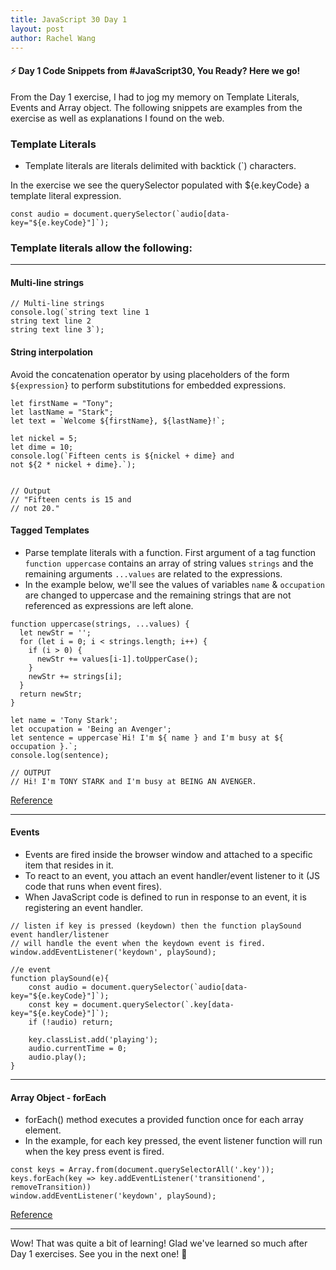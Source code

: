 ```yaml
---
title: JavaScript 30 Day 1
layout: post
author: Rachel Wang
---
```


#### ⚡ Day 1 Code Snippets from #JavaScript30, You Ready? Here we go!

From the Day 1 exercise, I had to jog my memory on Template Literals, Events and Array object. The following snippets are examples from the exercise as well as explanations I found on the web.

### Template Literals

- Template literals are literals delimited with backtick (`) characters. 

In the exercise we see the querySelector populated with ${e.keyCode} a template literal expression.

```
const audio = document.querySelector(`audio[data-key="${e.keyCode}"]`);
```

### Template literals allow the following:
---

#### Multi-line strings

```
// Multi-line strings 
console.log(`string text line 1
string text line 2
string text line 3`);
```

#### String interpolation 

Avoid the concatenation operator by using placeholders of the form `${expression}` to perform substitutions for embedded expressions.

```
let firstName = "Tony";
let lastName = "Stark";
let text = `Welcome ${firstName}, ${lastName}!`; 

let nickel = 5;
let dime = 10;
console.log(`Fifteen cents is ${nickel + dime} and
not ${2 * nickel + dime}.`);


// Output
// "Fifteen cents is 15 and
// not 20."

```

#### Tagged Templates 

- Parse template literals with a function. First argument of a tag function `function uppercase` contains an array of string values `strings` and the remaining arguments `...values` are related to the expressions. 
- In the example below, we'll see the values of variables `name` & `occupation` are changed to uppercase and the remaining strings that are not referenced as expressions are left alone.

```
function uppercase(strings, ...values) {
  let newStr = '';
  for (let i = 0; i < strings.length; i++) {
    if (i > 0) {
      newStr += values[i-1].toUpperCase();
    }
    newStr += strings[i];
  }
  return newStr;
}

let name = 'Tony Stark';
let occupation = 'Being an Avenger';
let sentence = uppercase`Hi! I'm ${ name } and I'm busy at ${ occupation }.`;
console.log(sentence);

// OUTPUT 
// Hi! I'm TONY STARK and I'm busy at BEING AN AVENGER.

```

[Reference](https://developer.mozilla.org/en-US/docs/Web/JavaScript/Reference/Template_literals)

---

#### Events 

- Events are fired inside the browser window and attached to a specific item that resides in it. 
- To react to an event, you attach an event handler/event listener to it (JS code that runs when event fires).
- When JavaScript code is defined to run in response to an event, it is registering an event handler.

```
// listen if key is pressed (keydown) then the function playSound event handler/listener 
// will handle the event when the keydown event is fired.
window.addEventListener('keydown', playSound);

//e event 
function playSound(e){
    const audio = document.querySelector(`audio[data-key="${e.keyCode}"]`);
    const key = document.querySelector(`.key[data-key="${e.keyCode}"]`);
    if (!audio) return;
    
    key.classList.add('playing');
    audio.currentTime = 0;
    audio.play();
}
```

---

#### Array Object - forEach

- forEach() method executes a provided function once for each array element.
- In the example, for each key pressed, the event listener function will run when the key press event is fired.

```
const keys = Array.from(document.querySelectorAll('.key'));
keys.forEach(key => key.addEventListener('transitionend', removeTransition))
window.addEventListener('keydown', playSound);
```
[Reference](https://developer.mozilla.org/en-US/docs/Web/JavaScript/Reference/Global_Objects/Array)

---

Wow! That was quite a bit of learning! Glad we've learned so much after Day 1 exercises. See you in the next one! 🎉